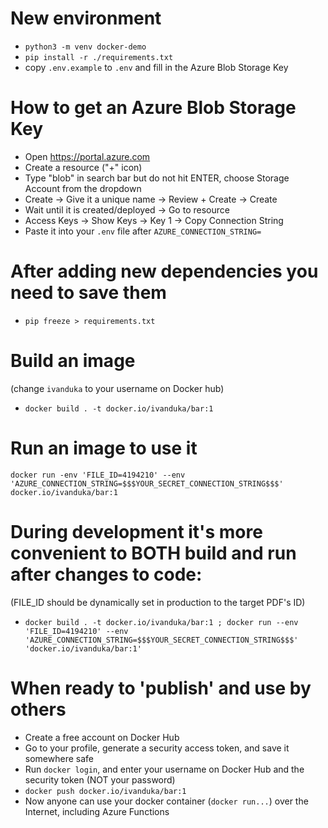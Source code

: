 # New environment

- `python3 -m venv docker-demo`
- `pip install -r ./requirements.txt`
- copy `.env.example` to `.env` and fill in the Azure Blob Storage Key

# How to get an Azure Blob Storage Key

- Open https://portal.azure.com
- Create a resource ("+" icon)
- Type "blob" in search bar but do not hit ENTER, choose Storage Account from the dropdown
- Create -> Give it a unique name -> Review + Create -> Create
- Wait until it is created/deployed -> Go to resource
- Access Keys -> Show Keys -> Key 1 -> Copy Connection String
- Paste it into your `.env` file after `AZURE_CONNECTION_STRING=`

# After adding new dependencies you need to save them

- `pip freeze > requirements.txt`

# Build an image

(change `ivanduka` to your username on Docker hub)

- `docker build . -t docker.io/ivanduka/bar:1`

# Run an image to use it

`docker run -env 'FILE_ID=4194210' --env 'AZURE_CONNECTION_STRING=$$$YOUR_SECRET_CONNECTION_STRING$$$' docker.io/ivanduka/bar:1`

# During development it's more convenient to BOTH build and run after changes to code:

(FILE_ID should be dynamically set in production to the target PDF's ID)

- `docker build . -t docker.io/ivanduka/bar:1 ; docker run --env 'FILE_ID=4194210' --env 'AZURE_CONNECTION_STRING=$$$YOUR_SECRET_CONNECTION_STRING$$$' 'docker.io/ivanduka/bar:1'`

# When ready to 'publish' and use by others

- Create a free account on Docker Hub
- Go to your profile, generate a security access token, and save it somewhere safe
- Run `docker login`, and enter your username on Docker Hub and the security token (NOT your password)
- `docker push docker.io/ivanduka/bar:1`
- Now anyone can use your docker container (`docker run...`) over the Internet, including Azure Functions
